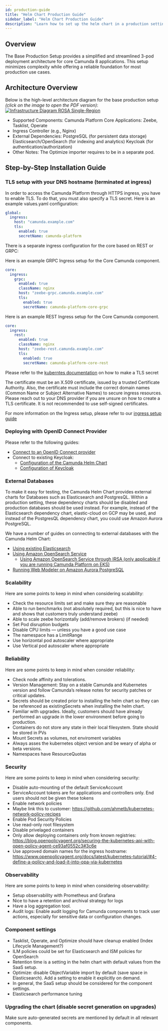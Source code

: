 ```yaml
---
id: production-guide
title: "Helm Chart Production Guide"
sidebar_label: "Helm Chart Production Guide"
description: "Learn how to set up the helm chart in a production setting."
---
```


## Overview

The Base Production Setup provides a simplified and streamlined 3-pod deployment architecture for core Camunda 8 applications. This setup minimizes complexity while offering a reliable foundation for most production use cases.

## Architecture Overview

Below is the high-level architecture diagram for the base production setup _(click on the image to open the PDF version)_:
[![Infrastructure Diagram ROSA Single-Region](./assets/smarch.jpg)](./assets/smarch.pdf)

- Supported Components:
  Camunda Platform Core Applications: Zeebe, Tasklist, Operate
- Ingress Controller (e.g., Nginx)
- External Dependencies:
  PostgreSQL (for persistent data storage)
  Elasticsearch/OpenSearch (for indexing and analytics)
  Keycloak (for authentication/authorization)
- Other Notes:
  The Optimize importer requires to be in a separate pod.

## Step-by-Step Installation Guide

### TLS setup with your DNS hostname (terminated at ingress)

In order to access the Camunda Platform through HTTPS ingress, you have to enable TLS. To do that, you must also specify a TLS secret. Here is an example values.yaml configuration:

```yaml
global:
  ingress:
    host: "camunda.example.com"
    tls:
      enabled: true
      secretName: camunda-platform
```

There is a separate ingress configuration for the core based on REST or GRPC:

Here is an example GRPC Ingress setup for the Core Camunda component.

```yaml
core:
  ingress:
    grpc:
      enabled: true
      className: nginx
      host: "zeebe-grpc.camunda.example.com"
      tls:
        enabled: true
        secretName: camunda-platform-core-grpc
```

Here is an example REST Ingress setup for the Core Camunda component.

```yaml
core:
  ingress:
    rest:
      enabled: true
      className: nginx
      host: "zeebe-rest.camunda.example.com"
      tls:
        enabled: true
        secretName: camunda-platform-core-rest
```

Please refer to the [kuberntes documentation](https://kubernetes.io/docs/concepts/configuration/secret/#tls-secrets) on how to make a TLS secret

The certificate must be an X.509 certificate, issued by a trusted Certificate Authority.
Also, the certificate must include the correct domain names (Common Name or Subject Alternative Names) to secure ingress resources.
Please reach out to your DNS provider if you are unsure on how to create a TLS certificate. It is not recommended to use self-signed certificates.

For more information on the Ingress setup, please refer to our [ingress setup guide](http://localhost:3000/docs/next/self-managed/setup/guides/ingress-setup/)

### Deploying with OpenID Connect Provider

Please refer to the following guides:

- [Connect to an OpenID Connect provider](http://localhost:3000/docs/next/self-managed/setup/guides/connect-to-an-oidc-provider/)
- Connect to existing Keycloak:
  - [Configuration of the Camunda Helm Chart](/docs/self-managed/setup/guides/using-existing-keycloak/)
  - [Configuration of Keycloak](/docs/next/self-managed/identity/user-guide/configuration/configure-external-identity-provider/)

### External Databases

To make it easy for testing, the Camunda Helm Chart provides external charts for Databases such as Elasticsearch and PostgresQL. Within a production setting, these dependency charts should be disabled and production databases should be used instead. For example, instead of the Elasticsearch dependency chart, elastic-cloud on GCP may be used, and instead of the PostgresQL dependency chart, you could use Amazon Aurora PostgreSQL.

We have a number of guides on connecting to external databases with the Camunda Helm Chart:

- [Using existing Elasticsearch](/docs/self-managed/setup/guides/using-existing-elasticsearch/)
- [Using Amazon OpenSearch Service](/docs/self-managed/setup/guides/using-existing-opensearch/)
  - [Using Amazon OpenSearch Service through IRSA (only applicable if you are running Camunda Platform on EKS)](/docs/self-managed/setup/deploy/amazon/amazon-eks/terraform-setup.md#opensearch-module-setup)
- [Running Web Modeler on Amazon Aurora PostgreSQL](/docs/self-managed/modeler/web-modeler/configuration/database/#running-web-modeler-on-amazon-aurora-postgresql)

### Scalability

Here are some points to keep in mind when considering scalability:

- Check the resource limits set and make sure they are reasonable
- Able to run benchmarks (not absolutely required, but this is nice to have and shows that customers truly understand zeebe)
- Able to scale zeebe horizontally (add/remove brokers) (if needed)
- Set Pod disruption budgets
- Disable CPU limits — unless you have a good use case
- The namespace has a LimitRange
- Use horizontal pod autoscaler where appropriate
- Use Vertical pod autoscaler where appropriate

### Reliability

Here are some points to keep in mind when consider reliability:

- Check node affinity and tolerations.
- Version Management: Stay on a stable Camunda and Kubernetes version and follow Camunda’s release notes for security patches or critical updates.
- Secrets should be created prior to installing the helm chart so they can be referenced as existingSecrets when installing the helm chart.
- Familiar with upgrades. Ideally, customers should have already performed an upgrade in the lower environment before going to production.
- Containers do not store any state in their local filesystem. State should be stored in PVs
- Mount Secrets as volumes, not enviroment variables
- Always asses the kubernetes object version and be weary of alpha or beta versions.
- Namespaces have ResourceQuotas

### Security

Here are some points to keep in mind when considering security:

- Disable auto-mounting of the default ServiceAccount
- ServiceAccount tokens are for applications and controllers only. End users should not be given these tokens
- Enable network policies
- Maybe link this to customer: https://github.com/ahmetb/kubernetes-network-policy-recipes
- Enable Pod Security Policies
- Use read-only root filesystem
- Disable privelaged containers
- Only allow deploying containers only from known registries: https://blog.openpolicyagent.org/securing-the-kubernetes-api-with-open-policy-agent-ce93af0552c3#3c6e
- Use approved domain names for the ingress hostname: https://www.openpolicyagent.org/docs/latest/kubernetes-tutorial/#4-define-a-policy-and-load-it-into-opa-via-kubernetes

### Observability

Here are some points to keep in mind when considering observability:

- Setup observability with Prometheus and Grafana
- Nice to have a retention and archival strategy for logs
- Have a log aggregation tool.
- Audit logs: Enable audit logging for Camunda components to track user actions, especially for sensitive data or configuration changes.

### Component settings

- Tasklist, Operate, and Optimize should have cleanup enabled (Index Lifecycle Management?)
- ILM policies could be set for Elasticsearch and ISM policies for OpenSearch
- Retention time is a setting in the helm chart with default values from the SaaS setup.
- Optimize: disable ObjectVariable import by default (save space in Elasticsearch). Add a setting to enable it explicitly on demand.
- In general, the SaaS setup should be considered for the component settings.
- Elasticsearch performance tuning

### Upgrading the chart (disable secret generation on upgrades)

Make sure auto-generated secrets are mentioned by default in all relevant components.
